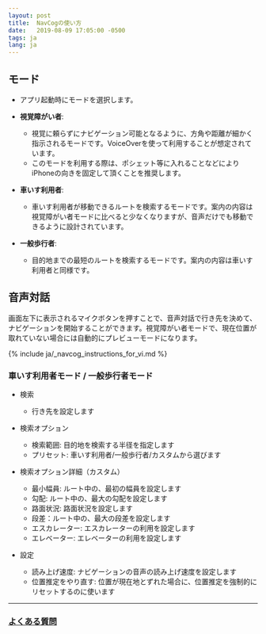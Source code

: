 ```yaml
---
layout: post
title:  NavCogの使い方
date:   2019-08-09 17:05:00 -0500
tags: ja
lang: ja
---
```


## モード
* アプリ起動時にモードを選択します。

* **視覚障がい者**:
  * 視覚に頼らずにナビゲーション可能となるように、方角や距離が細かく指示されるモードです。VoiceOverを使って利用することが想定されています。
  * このモードを利用する際は、ポシェット等に入れることなどによりiPhoneの向きを固定して頂くことを推奨します。
* **車いす利用者**:
  * 車いす利用者が移動できるルートを検索するモードです。案内の内容は視覚障がい者モードに比べると少なくなりますが、音声だけでも移動できるように設計されています。
* **一般歩行者**:
  * 目的地までの最短のルートを検索するモードです。案内の内容は車いす利用者と同様です。

## 音声対話

画面左下に表示されるマイクボタンを押すことで、音声対話で行き先を決めて、ナビゲーションを開始することができます。視覚障がい者モードで、現在位置が取れていない場合には自動的にプレビューモードになります。

{% include ja/_navcog_instructions_for_vi.md %}

### 車いす利用者モード / 一般歩行者モード

* 検索
  * 行き先を設定します

* 検索オプション
  * 検索範囲: 目的地を検索する半径を指定します
  * プリセット: 車いす利用者/一般歩行者/カスタムから選びます

* 検索オプション詳細（カスタム）
  * 最小幅員: ルート中の、最初の幅員を設定します
  * 勾配: ルート中の、最大の勾配を設定します
  * 路面状況: 路面状況を設定します
  * 段差：ルート中の、最大の段差を設定します
  * エスカレーター: エスカレーターの利用を設定します
  * エレベーター: エレベーターの利用を設定します

* 設定
  * 読み上げ速度: ナビゲーションの音声の読み上げ速度を設定します
  * 位置推定をやり直す: 位置が現在地とずれた場合に、位置推定を強制的にリセットするのに使います
  
-----

### [よくある質問](/faq-ja.html)
